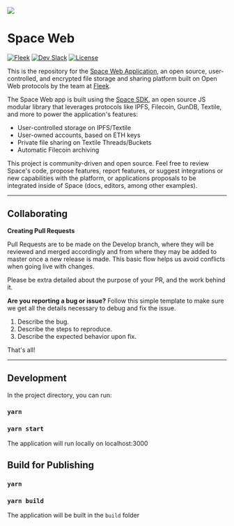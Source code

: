 ![](https://fleek-team-bucket.storage.fleek.co/Blog%20Inline/space.png)

# Space Web
[![Fleek](https://img.shields.io/badge/Made%20by-Fleek-blue)](https://fleek.co/)
[![Dev Slack](https://img.shields.io/badge/Dev%20Slack-Channel-blue)](https://slack.fleek.co/)
[![License](https://img.shields.io/badge/License-MIT-green)](https://github.com/FleekHQ/space-sdk/blob/master/LICENSE)

This is the repository for the [Space Web Application](https://space.storage/), an open source, user-controlled, and encrypted file storage and sharing platform built on Open Web protocols by the team at [Fleek](https://fleek.co/).

The Space Web app is built using the [Space SDK](https://github.com/FleekHQ/space-sdk), an open source JS modular library that leverages protocols like IPFS, Filecoin, GunDB, Textile, and more to power the application's features:

- User-controlled storage on IPFS/Textile
- User-owned accounts, based on ETH keys
- Private file sharing on Textile Threads/Buckets
- Automatic Filecoin archiving

This project is community-driven and open source. Feel free to review Space's code, propose features, report features, or suggest integrations or new capabilities with the platform, or applications proposals to be integrated inside of Space (docs, editors, among other examples).

---

## Collaborating
**Creating Pull Requests**

Pull Requests are to be made on the Develop branch, where they will be reviewed and merged accordingly and from where they may be added to master once a new release is made. This basic flow helps us avoid conflicts when going live with changes.

Please be extra detailed about the purpose of your PR, and the work behind it.

**Are you reporting a bug or issue?**
Follow this simple template to make sure we get all the details necessary to debug and fix the issue.

1. Describe the bug.
2. Describe the steps to reproduce.
3. Describe the expected behavior upon fix.

That's all!

---

## Development

In the project directory, you can run:

### `yarn`
### `yarn start`

The application will run locally on localhost:3000

## Build for Publishing

### `yarn`
### `yarn build`

The application will be built in the `build` folder